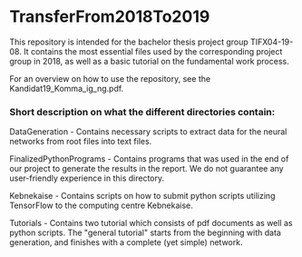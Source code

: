 # TransferFrom2018To2019
This repository is intended for the bachelor thesis project group TIFX04-19-08. It contains the most essential files used by the
corresponding project group in 2018, as well as a basic tutorial on the fundamental work process.

For an overview on how to use the repository, see the Kandidat19_Komma_ig_ng.pdf.

### Short description on what the different directories contain:

DataGeneration - Contains necessary scripts to extract data for the neural networks from root files into text files.

FinalizedPythonPrograms - Contains programs that was used in the end of our project to generate the results in the report.
                          We do not guarantee any user-friendly experience in this directory.

Kebnekaise - Contains scripts on how to submit python scripts utilizing TensorFlow to the computing centre Kebnekaise.

Tutorials - Contains two tutorial which consists of pdf documents as well as python scripts. The "general tutorial" starts from the
beginning with data generation, and finishes with a complete (yet simple) network.
